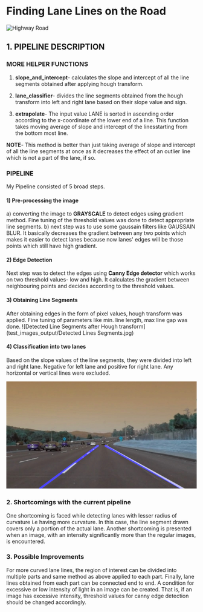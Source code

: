 # **Finding Lane Lines on the Road**

![Highway Road](test_images/solidWhiteCurve.jpg)
## 1. PIPELINE DESCRIPTION

### MORE HELPER FUNCTIONS

1) **slope_and_intercept**- calculates the slope and intercept of all the line segments obtained after applying hough
transform.

2) **lane_classifier**- divides the line segments obtained from the hough transform into left and right lane based on
their slope value and sign. 
		
3) **extrapolate**- The input value LANE is sorted in ascending order according to the x-coordinate
of the lower end of a line. This function takes moving average of slope and intercept of the linesstarting from
the bottom most line.

**NOTE**- This method is better than just taking average of slope and intercept of all the line segments at once as it decreases
the effect of an outlier line which is not a part of the lane, if so.

### PIPELINE 

My Pipeline consisted of 5 broad steps.

#### 1) Pre-processing the image
a) converting the image to **GRAYSCALE** to detect edges using gradient method. Fine tuning of
the threshold values was done to detect appropriate line segments.
b) next step was to use some gaussain filters like GAUSSAIN BLUR. It basically decreases the gradient between any two points which makes it easier to detect lanes because now lanes' edges will be those points which still have high gradient.
		
#### 2) Edge Detection
Next step was to detect the edges using **Canny Edge detector** which works on two threshold values- low and high. It calculates the gradient between neighbouring points and decides according to the threshold values.

#### 3) Obtaining Line Segments
After obtaining edges in the form of pixel values, hough transform was applied. Fine tuning of parameters like min. line length, max line gap was done. 
![Detected Line Segments after Hough transform](test_images_output/Detected Lines Segments.jpg)

#### 4) Classification into two lanes
Based on the slope values of the line segments, they were divided into left and right lane. Negative for left lane and positive for right lane. Any horizontal or vertical lines were excluded.

![Lane Lines drawn on image](test_images_output/solidWhiteCurve.jpg)


### 2. Shortcomings with the current pipeline

One shortcoming is faced while detecting lanes with lesser radius of curvature i.e having more curvature. In this case, the line segment drawn covers only a portion of the actual lane. Another shortcoming is presented when an image, with an intensity significantly more than the regular images, is encountered. 


### 3. Possible Improvements

For more curved lane lines, the region of interest can be divided into multiple parts and same method as above applied to each part. Finally, lane lines obtained from each part can be connected end to end.
A condition for excessive or low intensity of light in an image can be created. That is, if an image has excessive intensity,
threshold values for canny edge detection should be changed accordingly.
